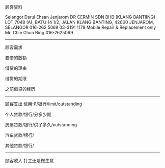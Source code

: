 顾客资料

Selangor Darul Ehsan Jenjarom DR CERMIN SDN BHD (KLANG BANTIING) LOT 7048 (A), BATU 14 1/2, JALAN KLANG BANTING, 42600 JENJAROM, SELANGOR 016-262 5069 03-3191 1179 Mobile Repair & Replacement only Mr. Chin Chun Bing 016-2625069

-----------------
顾客需求


要借的数额

借贷的理由

借贷的期限

之前借贷的经历


--------------
顾客支出
信用卡/银行/limit/outstanding


个人贷款/银行/分多少期

房屋贷款/银行/供了多久/outstanding

汽车贷款/银行/


其他贷款/银行/

-----------
顾客收入
打工还是做生意

